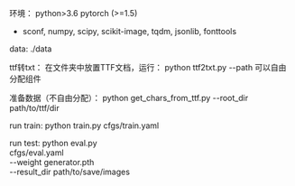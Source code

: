 环境：
python>3.6
pytorch (>=1.5)
* sconf, numpy, scipy, scikit-image, tqdm, jsonlib, fonttools


data:
./data

ttf转txt：
在文件夹中放置TTF文档，运行：
python ttf2txt.py --path
可以自由分配组件


准备数据（不自由分配）：
python get_chars_from_ttf.py --root_dir path/to/ttf/dir

run train:
python train.py cfgs/train.yaml

run test:
python eval.py \
    cfgs/eval.yaml \
    --weight generator.pth \
    --result_dir path/to/save/images










